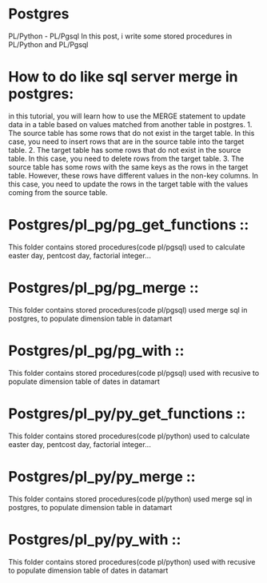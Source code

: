 # Postgres
PL/Python - PL/Pgsql
In this post, i write some stored procedures in PL/Python and PL/Pgsql

# How to do like sql server merge in postgres:
 in this tutorial, you will learn how to use the MERGE statement to update data in a table based on values matched from another table in postgres.
     1. The source table has some rows that do not exist in the target table. In this case, 
     you need to insert rows that are in the source table into the target table.
    2. The target table has some rows that do not exist in the source table. In this case, 
    you need to delete rows from the target table.
    3. The source table has some rows with the same keys as the rows in the target table. 
    However, these rows have different values in the non-key columns. In this case, 
    you need to update the rows in the target table with the values coming from the source table.

# Postgres/pl_pg/pg_get_functions :: 
This folder contains stored procedures(code pl/pgsql) used to calculate easter day, pentcost day, factorial integer...
# Postgres/pl_pg/pg_merge :: 
This folder contains stored procedures(code pl/pgsql) used merge sql in postgres, to populate dimension table in datamart 
# Postgres/pl_pg/pg_with :: 
This folder contains stored procedures(code pl/pgsql) used with recusive to populate dimension table of dates in datamart
# Postgres/pl_py/py_get_functions :: 
This folder contains stored procedures(code pl/python) used to calculate easter day, pentcost day, factorial integer...
# Postgres/pl_py/py_merge :: 
This folder contains stored procedures(code pl/python) used merge sql in postgres, to populate dimension table in datamart 
# Postgres/pl_py/py_with :: 
This folder contains stored procedures(code pl/python) used with recusive to populate dimension table of dates in datamart
